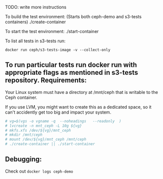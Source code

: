 TODO: write more instructions

To build the test environment: (Starts both ceph-demo and s3-tests containers)
./create-container

To start the test environment:
./start-container

To list all tests in s3-tests run:
```
docker run ceph/s3-tests-image -v --collect-only
```

To run particular tests run docker run with appropriate flags as
mentioned in s3-tests repository.
Requirements:
-------------
Your Linux system must have a directory at /mnt/ceph that is writable to the
Ceph container.

If you use LVM, you might want to create this as a dedicated space, so it can't
accidently get too big and impact your system.

```bash
# vg=$(vgs -o vgname -q  --noheadings   --readonly  )
# lvcreate -n mnt_ceph -L 10g ${vg}
# mkfs.xfs /dev/${vg}/mnt_ceph
# mkdir /mnt/ceph
# mount /dev/${vg}/mnt_ceph /mnt/ceph
# ./create-container || ./start-container
```

Debugging:
----------
Check out `docker logs ceph-demo`
